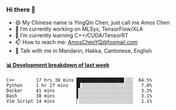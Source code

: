 ### Hi there 👋
- 😄 My Chinese name is YingQin Chen, just call me Amos Chen
- 🔭 I’m currently working on MLSys, TensorFlow/XLA
- 🌱 I’m currently learning C++/CUDA/TensorRT
- 📫 How to reach me: AmosChenYQ@foxmail.com
- 💬 Talk with me in Mandarin, Hakka, Cantonese, English

<!-- waka-box start -->
#### <a href="https://gist.github.com/becb911736b10de673d72f2a472b1e52" target="_blank">📊 Development breakdown of last week</a>
```text
C++        17 hrs 38 mins █████████████████▋░░░  84.5%
Python     1 hr 27 mins   █▍░░░░░░░░░░░░░░░░░░░   7.0%
Docker     41 mins        ▋░░░░░░░░░░░░░░░░░░░░   3.3%
Bash       38 mins        ▋░░░░░░░░░░░░░░░░░░░░   3.1%
Vim Script 14 mins        ▏░░░░░░░░░░░░░░░░░░░░   1.1%
```
<!-- waka-box end -->


<!--
**AmosChenYQ/AmosChenYQ** is a ✨ _special_ ✨ repository because its `README.md` (this file) appears on your GitHub profile.

Here are some ideas to get you started:

- 🔭 I’m currently working on 
- 🌱 I’m currently learning ...
- 👯 I’m looking to collaborate on ...
- 🤔 I’m looking for help with ...
- 📫 How to reach me: AmosChenYQ@foxmail.com
- 😄 Pronouns: ...
- ⚡ Fun fact: ...
-->
